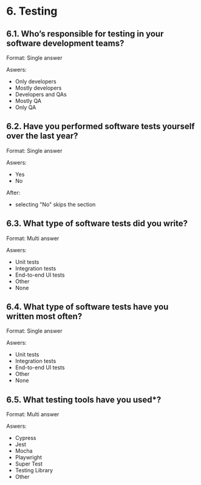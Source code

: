 # 6. Testing

## 6.1. Who’s responsible for testing in your software development teams?

Format: Single answer

Aswers:
- Only developers
- Mostly developers
- Developers and QAs
- Mostly QA
- Only QA	

## 6.2. Have you performed software tests yourself over the last year?

Format: Single answer

Aswers:
- Yes
- No

After:
- selecting "No" skips the section

## 6.3. What type of software tests did you write?

Format: Multi answer

Aswers:
- Unit tests
- Integration tests
- End-to-end UI tests
- Other
- None

## 6.4. What type of software tests have you written most often?

Format: Single answer

Aswers:
- Unit tests
- Integration tests
- End-to-end UI tests
- Other
- None

## 6.5. What testing tools have you used*?

Format: Multi answer

Aswers:
- Cypress	
- Jest
- Mocha
- Playwright
- Super Test
- Testing Library
- Other